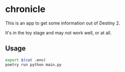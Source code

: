 chronicle
=========

This is an app to get some information out of Destiny 2.

It's in the toy stage and may not work well, or at all.

Usage
-----

```sh
export $(cat .env)
poetry run python main.py
```
